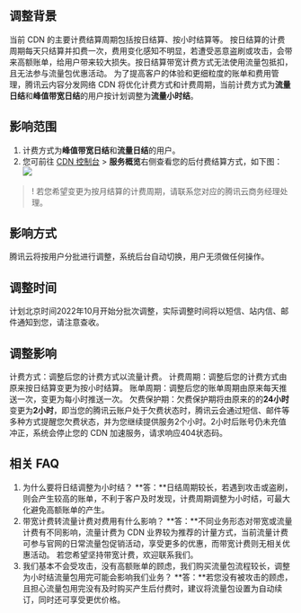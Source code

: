 ## 调整背景
当前 CDN 的主要计费结算周期包括按日结算、按小时结算等。
按日结算的计费周期每天只结算并扣费一次，费用变化感知不明显，若遭受恶意盗刷或攻击，会带来高额账单，给用户带来较大损失。按日结算带宽计费方式无法使用流量包抵扣，且无法参与流量包优惠活动。
为了提高客户的体验和更细粒度的账单和费用管理，腾讯云内容分发网络 CDN 将优化计费方式和计费周期，当前计费方式为**流量日结**和**峰值带宽日结**的用户按计划调整为**流量小时结**。

## 影响范围
1. 计费方式为**峰值带宽日结**和**流量日结**的用户。
2. 您可前往 [CDN 控制台](https://console.cloud.tencent.com/cdn) > **服务概览**右侧查看您的后付费结算方式，如下图：
![](https://qcloudimg.tencent-cloud.cn/raw/50b91cc4f62698c30fbb5a23108ba40c.png)
>! 若您希望变更为按月结算的计费周期，请联系您对应的腾讯云商务经理处理。

## 影响方式
腾讯云将按用户分批进行调整，系统后台自动切换，用户无须做任何操作。

## 调整时间
计划北京时间2022年10月开始分批次调整，实际调整时间将以短信、站内信、邮件通知到您，请注意查收。

## 调整影响
计费方式：调整后您的计费方式以流量计费。
计费周期：调整后您的计费方式由原来按日结算变更为按小时结算。
账单周期：调整后您的账单周期由原来每天推送一次，变更为每小时推送一次。
欠费保护期：欠费保护期将由原来的的**24小时**变更为**2小时**，即当您的腾讯云账户处于欠费状态时，腾讯云会通过短信、邮件等多种方式提醒您欠费状态，并为您继续提供服务2个小时。2小时后账号仍未充值冲正，系统会停止您的 CDN 加速服务，请求响应404状态码。

## 相关 FAQ
1. 为什么要将日结调整为小时结？
**答：**日结周期较长，若遇到攻击或盗刷，则会产生较高的账单，不利于客户及时发现，计费周期调整为小时结，可最大化避免高额账单的产生。
2. 带宽计费转流量计费对费用有什么影响？
**答：**不同业务形态对带宽或流量计费有不同影响，流量计费为 CDN 业界较为推荐的计量方式，当前流量计费可参与官网的日常流量包促销活动，享受更多的优惠，而带宽计费则无相关优惠活动。
若您希望坚持带宽计费，欢迎联系我们。
3. 我们基本不会受攻击，没有高额账单的顾虑，我们购买流量包流程较长，调整为小时结流量包用完可能会影响我们业务？
**答：**若您没有被攻击的顾虑，且担心流量包用完没有及时购买产生后付费时，建议将流量包设置为自动续订，同时还可享受更优价格。
